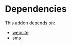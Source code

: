 # Dependencies

This addon depends on:

- [website](https://github.com/bringout/oca-ocb-website/tree/9965a93c2c7a8a1f9155e81e743ed695c59b8c50/odoo-bringout-oca-ocb-website)
- [sms](https://github.com/bringout/oca-ocb-mail/tree/2dc809464e48860dddf786981d61e5e473bcca60/odoo-bringout-oca-ocb-sms)
